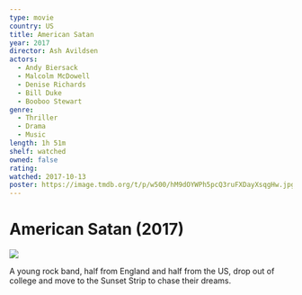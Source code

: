 ```yaml
---
type: movie
country: US
title: American Satan
year: 2017
director: Ash Avildsen
actors:
  - Andy Biersack
  - Malcolm McDowell
  - Denise Richards
  - Bill Duke
  - Booboo Stewart
genre:
  - Thriller
  - Drama
  - Music
length: 1h 51m
shelf: watched
owned: false
rating:
watched: 2017-10-13
poster: https://image.tmdb.org/t/p/w500/hM9dOYWPh5pcQ3ruFXDayXsqgHw.jpg
---
```


# American Satan (2017)

![](https://image.tmdb.org/t/p/w500/hM9dOYWPh5pcQ3ruFXDayXsqgHw.jpg)

A young rock band, half from England and half from the US, drop out of college and move to the Sunset Strip to chase their dreams.